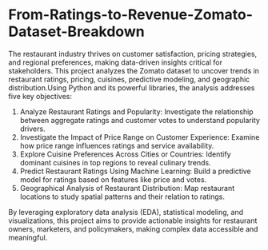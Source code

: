 # From-Ratings-to-Revenue-Zomato-Dataset-Breakdown
The restaurant industry thrives on customer satisfaction, pricing strategies, and regional preferences, making data-driven insights critical for stakeholders. This project analyzes the Zomato dataset to uncover trends in restaurant ratings, pricing, cuisines, predictive modeling, and geographic distribution.Using Python and its powerful libraries, the analysis addresses
five key objectives:
1. Analyze Restaurant Ratings and Popularity: Investigate the relationship between
aggregate ratings and customer votes to understand popularity drivers.
2. Investigate the Impact of Price Range on Customer Experience: Examine how
price range influences ratings and service availability.
3. Explore Cuisine Preferences Across Cities or Countries: Identify dominant
cuisines in top regions to reveal culinary trends.
4. Predict Restaurant Ratings Using Machine Learning: Build a predictive model for
ratings based on features like price and votes.
5. Geographical Analysis of Restaurant Distribution: Map restaurant locations to
study spatial patterns and their relation to ratings.

By leveraging exploratory data analysis (EDA), statistical modeling, and visualizations, this
project aims to provide actionable insights for restaurant owners, marketers, and
policymakers, making complex data accessible and meaningful.
